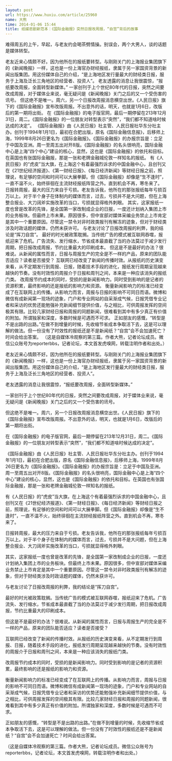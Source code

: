 ```yaml
---
layout: post
url: https://www.huxiu.com/article/25960
name: 大熊
time: 2014-01-06 15:44
title: 纸媒悲剧新范本：《国际金融报》突然日报改周报，“自宫”背后的故事
---
```

难得周五的上午，早起，与老友约会喝茶劈情操。别误会，两个大男人，谈的话题是媒体转型。

老友近来心情颇不好。因为他所在的报纸要转型。与刚刚关门的上海报业集团旗下的《新闻晚报》一样，这也是一份上海官办财经报纸，隶属于另一家国资背景的新闻出版集团。用这份媒体自己的介绍，“是上海地区发行量最大的财经类日报，服务于上海及泛长三角地区的经营者、投资人”。 老友透露的消息让我很震惊，“报纸要改周报，全面转型新媒体。” 一家创刊于上个世纪80年代的日报，突然之间要改成周报，对于媒体业来说，毫无疑问是《新闻晚报》关门之后的又一个受伤害的讯号。 但这绝不是唯一。周六，另一个日报改周报消息横空出世。《人民日报》旗下的《国际金融报》宣布改版周报。不出意外的话，明天，也就是1月6日，改版后的第一期将出街。 在《国际金融报》的电子版官网，最后一期停留在213年12月31日，周二。《国际金融报》的一位朋友对转型表示“突然”，“我们都不知道啥时候达成的决定”。 《国际金融报》由《人民日报》社主管、人民日报社华东分社主办。创刊于1994年1月1日，最初在合肥出版，原名《国际金融信息报》，后移师上海，1999年8月26日更名为《国际金融报》。《国际金融报》的办报宗旨是：立足于中国及亚洲。周一至周五出对开8版。《国际金融报》的名头很响亮，国际金融中心是上海“四个中心”建设的核心，显然，这也是《国际金融报》的依托和目标。在英国也有张国际金融报，那是一张和老牌金融城伦敦一样知名的报纸。 有《人民日报》的“虎皮”当大旗，在上海这个有着最强烈诉求的中国金融中心，且创刊又在《21世纪经济报道》、《第一财经日报》、《每日经济新闻》等财经日报之前，照理说，有足够的空间和时间可以大展拳脚。但《国际金融报》却像是“生不逢时”，一直不温不火，始终徘徊在主流财经报纸阵营之外。直到机会不再，寒冬来了。 日报转周报，最大的压力来自于亏损。老友告诉我，他所在的那张报纸每年亏损百万以上。对于半个身子在体制内的媒体而言，过去，亏损并不是大问题，但在上海整合报业、大刀阔斧实施改革的当口，亏损就显得格外刺眼。 其实，这家报纸一度也曾是改革的先锋，是全国第一家改制成企业的日报，一度还计划纳入集团上市的业务板块。但最终上市未果。原因很多，但中宣部对媒体采编业务禁止上市肯定是其中一个重要原因。尽管这一禁令对非时政类报刊有解冻的迹象，但对于财经类涉及时政话题的媒体，仍然未获许可。 与老友讨论了日报改周报的利弊，我的结论是“挥刀自宫”。 最好的时光被政策耽搁。当传统广告的模式被互联网吞噬，报纸迎来了危机。广告流失、发行缩水，节省成本最直截了当的办法莫过于减少发行周期，把日报改成周报，节约比重最大的印刷成本。 但这是不是最好的办法？很难说。从新闻的属性而言，日报与周报生产的完全是不一样的产品，原来的团队能否适应？读者是否接受？ 互联网已经改变了新闻的传播时效。从报纸的历史演变来看，从不定期发行到周报、日报，随着技术手段的进化，报纸发行周期呈现越来越快的节奏。没有时效性的周报介于日报和周刊之间，本来是一种应该消失的报纸门类。 改周报节约成本的同时，受损的是新闻影响力。同时受到影响的是记者的资源积累，最终影响的还是报纸的影响力和资源。 衡量新闻影响力的标准已经变成了在互联网上的传播。从影响力而言，周报与日报的影响不可同日而语。微博和微信有成新闻第一现场的迹象，门户和专业网站的自采渐成气候，日报凭借专业记者和采访的优势还能勉强补充新闻细节提供价值，与之相比，可供周报发挥的空间极其有限。比较几家财经日报和周报的同题新闻，很难看到其中有多少真正有价值的附加。所谓独家和深度，多数时候是可遇而不可求。 正如朋友的感慨，“转型是不是出路的出路。”在做不到增量的时候，先收缩节省成本争取活下去，这是可以理解的做法。但一份没有了时效性的报纸还是不是新闻纸？“自宫”会不会加速死亡？时间会给出答案。 （这是自媒体冷观察的第三篇。作者大熊，记者论坛成员。微信公众账号为reporterbbs，记者论坛，本文首发虎嗅网，转载注明作者和出处。）

老友近来心情颇不好。因为他所在的报纸要转型。与刚刚关门的上海报业集团旗下的《新闻晚报》一样，这也是一份上海官办财经报纸，隶属于另一家国资背景的新闻出版集团。用这份媒体自己的介绍，“是上海地区发行量最大的财经类日报，服务于上海及泛长三角地区的经营者、投资人”。

老友透露的消息让我很震惊，“报纸要改周报，全面转型新媒体。”

一家创刊于上个世纪80年代的日报，突然之间要改成周报，对于媒体业来说，毫无疑问是《新闻晚报》关门之后的又一个受伤害的讯号。

但这绝不是唯一。周六，另一个日报改周报消息横空出世。《人民日报》旗下的《国际金融报》宣布改版周报。不出意外的话，明天，也就是1月6日，改版后的第一期将出街。

在《国际金融报》的电子版官网，最后一期停留在213年12月31日，周二。《国际金融报》的一位朋友对转型表示“突然”，“我们都不知道啥时候达成的决定”。

《国际金融报》由《人民日报》社主管、人民日报社华东分社主办。创刊于1994年1月1日，最初在合肥出版，原名《国际金融信息报》，后移师上海，1999年8月26日更名为《国际金融报》。《国际金融报》的办报宗旨是：立足于中国及亚洲。周一至周五出对开8版。《国际金融报》的名头很响亮，国际金融中心是上海“四个中心”建设的核心，显然，这也是《国际金融报》的依托和目标。在英国也有张国际金融报，那是一张和老牌金融城伦敦一样知名的报纸。

有《人民日报》的“虎皮”当大旗，在上海这个有着最强烈诉求的中国金融中心，且创刊又在《21世纪经济报道》、《第一财经日报》、《每日经济新闻》等财经日报之前，照理说，有足够的空间和时间可以大展拳脚。但《国际金融报》却像是“生不逢时”，一直不温不火，始终徘徊在主流财经报纸阵营之外。直到机会不再，寒冬来了。

日报转周报，最大的压力来自于亏损。老友告诉我，他所在的那张报纸每年亏损百万以上。对于半个身子在体制内的媒体而言，过去，亏损并不是大问题，但在上海整合报业、大刀阔斧实施改革的当口，亏损就显得格外刺眼。

其实，这家报纸一度也曾是改革的先锋，是全国第一家改制成企业的日报，一度还计划纳入集团上市的业务板块。但最终上市未果。原因很多，但中宣部对媒体采编业务禁止上市肯定是其中一个重要原因。尽管这一禁令对非时政类报刊有解冻的迹象，但对于财经类涉及时政话题的媒体，仍然未获许可。

与老友讨论了日报改周报的利弊，我的结论是“挥刀自宫”。

最好的时光被政策耽搁。当传统广告的模式被互联网吞噬，报纸迎来了危机。广告流失、发行缩水，节省成本最直截了当的办法莫过于减少发行周期，把日报改成周报，节约比重最大的印刷成本。

但这是不是最好的办法？很难说。从新闻的属性而言，日报与周报生产的完全是不一样的产品，原来的团队能否适应？读者是否接受？

互联网已经改变了新闻的传播时效。从报纸的历史演变来看，从不定期发行到周报、日报，随着技术手段的进化，报纸发行周期呈现越来越快的节奏。没有时效性的周报介于日报和周刊之间，本来是一种应该消失的报纸门类。

改周报节约成本的同时，受损的是新闻影响力。同时受到影响的是记者的资源积累，最终影响的还是报纸的影响力和资源。

衡量新闻影响力的标准已经变成了在互联网上的传播。从影响力而言，周报与日报的影响不可同日而语。微博和微信有成新闻第一现场的迹象，门户和专业网站的自采渐成气候，日报凭借专业记者和采访的优势还能勉强补充新闻细节提供价值，与之相比，可供周报发挥的空间极其有限。比较几家财经日报和周报的同题新闻，很难看到其中有多少真正有价值的附加。所谓独家和深度，多数时候是可遇而不可求。

正如朋友的感慨，“转型是不是出路的出路。”在做不到增量的时候，先收缩节省成本争取活下去，这是可以理解的做法。但一份没有了时效性的报纸还是不是新闻纸？“自宫”会不会加速死亡？时间会给出答案。

（这是自媒体冷观察的第三篇。作者大熊，记者论坛成员。微信公众账号为reporterbbs，记者论坛，本文首发虎嗅网，转载注明作者和出处。）

